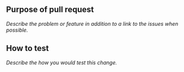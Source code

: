 ## Purpose of pull request
_Describe the problem or feature in addition to a link to the issues when possible._

## How to test
_Describe the how you would test this change._

